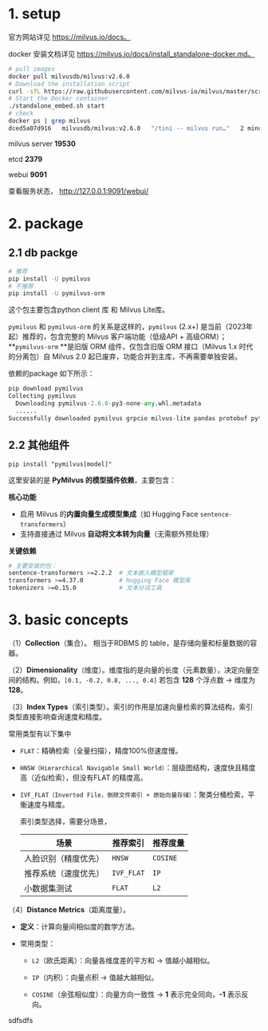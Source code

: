 # 1. setup

官方网站详见  https://milvus.io/docs。

docker 安装文档详见  https://milvus.io/docs/install_standalone-docker.md。

```sh
# pull images
docker pull milvusdb/milvus:v2.6.0
# Download the installation script
curl -sfL https://raw.githubusercontent.com/milvus-io/milvus/master/scripts/standalone_embed.sh -o standalone_embed.sh
# Start the Docker container
./standalone_embed.sh start
# check
docker ps | grep milvus
dced5a07d916   milvusdb/milvus:v2.6.0   "/tini -- milvus run…"   2 minutes ago   Up 2 minutes (healthy)   0.0.0.0:2379->2379/tcp, :::2379->2379/tcp, 0.0.0.0:9091->9091/tcp, :::9091->9091/tcp, 0.0.0.0:19530->19530/tcp, :::19530->19530/tcp   milvus-standalone
```

milvus server **19530**

etcd **2379**

webui **9091**

查看服务状态， http://127.0.0.1:9091/webui/

# 2. package

## 2.1 db packge

```sh
# 推荐
pip install -U pymilvus
# 不推荐
pip install -U pymilvus-orm
```

这个包主要包含python client 库 和 Milvus Lite库。

`pymilvus` 和 `pymilvus-orm` 的关系是这样的，`pymilvus` (2.x+) 是当前（2023年起）推荐的，包含完整的 Milvus 客户端功能（低级API + 高级ORM）；**`pymilvus-orm` **是旧版 ORM 组件，仅包含旧版 ORM 接口（Milvus 1.x 时代的分离包）自 Milvus 2.0 起已废弃，功能合并到主库，不再需要单独安装。

依赖的package 如下所示：

```python
pip download pymilvus
Collecting pymilvus
  Downloading pymilvus-2.6.0-py3-none-any.whl.metadata 
  ......
Successfully downloaded pymilvus grpcio milvus-lite pandas protobuf python-dotenv setuptools ujson numpy python-dateutil pytz tzdata tqdm six
```



## 2.2 其他组件

```
pip install "pymilvus[model]"
```

这里安装的是 **PyMilvus 的模型插件依赖**，主要包含：

**核心功能**

- 启用 Milvus 的**内置向量生成模型集成**（如 Hugging Face `sentence-transformers`）
- 支持直接通过 Milvus **自动将文本转为向量**（无需额外预处理）

**关键依赖**

```sh
# 主要安装的包：
sentence-transformers >=2.2.2  # 文本嵌入模型框架
transformers >=4.37.0          # Hugging Face 模型库
tokenizers >=0.15.0            # 文本分词工具
```

# 3. basic concepts

（1）**Collection**（集合）。 相当于RDBMS 的 table，是存储向量和标量数据的容器。

（2）**Dimensionality**（维度）。维度指的是向量的长度（元素数量），决定向量空间的结构。例如，`[0.1, -0.2, 0.8, ..., 0.4]` 若包含 **128** 个浮点数 → 维度为 **128**。

（3）**Index Types**（索引类型）。索引的作用是加速向量检索的算法结构，索引类型直接影响查询速度和精度。

常用类型有以下集中

- `FLAT`：精确检索（全量扫描），精度100%但速度慢。

- `HNSW（Hierarchical Navigable Small World）`：层级图结构，速度快且精度高（近似检索），但没有FLAT 的精度高。

- `IVF_FLAT（Inverted File，倒排文件索引 + 原始向量存储）`：聚类分桶检索，平衡速度与精度。

  索引类型选择，需要分场景， 

  | 场景                 | 推荐索引   | 推荐度量 |
  | -------------------- | ---------- | -------- |
  | 人脸识别（精度优先） | `HNSW`     | `COSINE` |
  | 推荐系统（速度优先） | `IVF_FLAT` | `IP`     |
  | 小数据集测试         | `FLAT`     | `L2`     |

（4）**Distance Metrics**（距离度量）。

- **定义**：计算向量间相似度的数学方法。

- 常用类型：
  - `L2`（欧氏距离）：向量各维度差的平方和 → 值越小越相似。
  
  - `IP`（内积）：向量点积 → 值越大越相似。
  
  - `COSINE`（余弦相似度）：向量方向一致性 → **1** 表示完全同向，**-1** 表示反向。
  
    
  

sdfsdfs